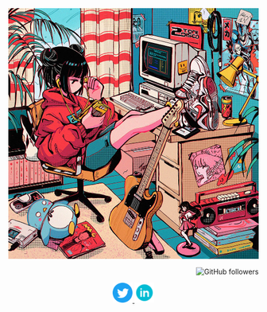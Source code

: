 <a href="https://lihaochen910.github.io/Resume" target="_blank">
  <img src="https://github.com/lihaochen910/lihaochen910/blob/master/80828516_p0@0.5x.jpg">
</a>

<p align="right">
  <img alt="GitHub followers" src="https://img.shields.io/github/followers/lihaochen910?label=Followers">
</p>

<p align="center">
  <a href="https://twitter.com/kanbaru_chen">
    <img width="40px" height="40px" src="https://github.com/lihaochen910/lihaochen910/blob/master/img/Twitter_Social_Icon_Circle_Color.svg">
  </a>

  <a href="https://www.linkedin.com/in/haochen-lee-316a7a131">
    <img width="40px" height="40px" src="https://github.com/lihaochen910/lihaochen910/blob/master/img/linkedin.svg">
  </a>
</p>
